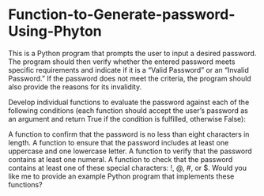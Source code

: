 # Function-to-Generate-password-Using-Phyton
This is a Python program that prompts the user to input a desired password. The program should then verify whether the entered password meets specific requirements and indicate if it is a “Valid Password” or an “Invalid Password.” If the password does not meet the criteria, the program should also provide the reasons for its invalidity.

Develop individual functions to evaluate the password against each of the following conditions (each function should accept the user’s password as an argument and return True if the condition is fulfilled, otherwise False):

A function to confirm that the password is no less than eight characters in length. A function to ensure that the password includes at least one uppercase and one lowercase letter. A function to verify that the password contains at least one numeral. A function to check that the password contains at least one of these special characters: !, @, #, or $. Would you like me to provide an example Python program that implements these functions?


